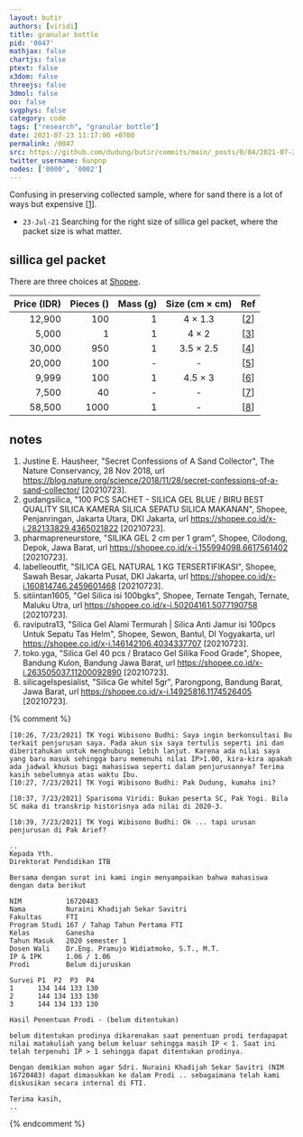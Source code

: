 ```yaml
---
layout: butir
authors: [viridi]
title: granular bottle
pid: '0047'
mathjax: false
chartjs: false
ptext: false
x3dom: false
threejs: false
3dmol: false
oo: false
svgphys: false
category: code
tags: ["research", "granular bottle"]
date: 2021-07-23 11:17:00 +0700
permalink: /0047
src: https://github.com/dudung/butir/commits/main/_posts/0/04/2021-07-23-granular-bottle.md
twitter_username: 6unpnp
nodes: ['0000', '0002']
---
```

Confusing in preserving collected sample, where for sand there is a lot of ways but expensive [[1](#r01)].

+ `23-Jul-21` Searching for the right size of sillica gel packet, where the packet size is what matter.



## sillica gel packet
There are three choices at [Shopee](https://shopee.co.id/).

Price (IDR) | Pieces () | Mass (g) | Size (cm &times; cm) | Ref
--: | --: | --: | :-: | :-:
12,900 |  100 | 1 | 4   &times; 1.3 | [[2](#r02)]
 5,000 |    1 | 1 | 4   &times; 2   | [[3](#r03)]
30,000 |  950 | 1 | 3.5 &times; 2.5 | [[4](#r04)]
20,000 |  100 | - | -               | [[5](#r05)]
 9,999 |  100 | 1 | 4.5 &times; 3   | [[6](#r06)]
 7,500 |   40 | - | -               | [[7](#r07)]
58,500 | 1000 | 1 | -               | [[8](#r08)]

## notes
1. <a name="r01"></a>Justine E. Hausheer, "Secret Confessions of A Sand Collector", The Nature Conservancy, 28 Nov 2018, url <https://blog.nature.org/science/2018/11/28/secret-confessions-of-a-sand-collector/> [20210723].
2. <a name="r02"></a>gudangsilica, "100 PCS SACHET - SILICA GEL BLUE / BIRU BEST QUALITY SILICA KAMERA SILICA SEPATU SILICA MAKANAN", Shopee, Penjanringan, Jakarta Utara, DKI Jakarta, url <https://shopee.co.id/x-i.282133829.4365021822> [20210723].
3. <a name="r03"></a>pharmapreneurstore, "SILIKA GEL 2 cm per 1 gram", Shopee, Cilodong, Depok, Jawa Barat, url <https://shopee.co.id/x-i.155994098.6617561402> [20210723].
4. <a name="r04"></a>labelleoutfit, "SILICA GEL NATURAL 1 KG TERSERTIFIKASI", Shopee, Sawah Besar, Jakarta Pusat, DKI Jakarta, url <https://shopee.co.id/x-i.160814746.2459601468> [20210723].
5. <a name="r05"></a>sitiintan1605, "Gel Silica isi 100bgks", Shopee, Ternate Tengah, Ternate, Maluku Utra, url <https://shopee.co.id/x-i.50204161.5077190758> [20210723].
6. <a name="r06"></a>raviputra13, "Silica Gel Alami Termurah \| Silica Anti Jamur isi 100pcs Untuk Sepatu Tas Helm", Shopee, Sewon, Bantul, DI Yogyakarta, url <https://shopee.co.id/x-i.146142106.4034337707> [20210723].
7. <a name="r07"></a>toko.yga, "Silica Gel 40 pcs / Brataco Gel Silika Food Grade", Shopee, Bandung Kulon, Bandung Jawa Barat, url <https://shopee.co.id/x-i.263505037.11200092890> [20210723].
8. <a name="r08"></a>silicagelspesialist, "Silica Ge whitel 5gr", Parongpong, Bandung Barat, Jawa Barat, url <https://shopee.co.id/x-i.14925816.1174526405> [20210723].

{% comment %}
```
[10:26, 7/23/2021] TK Yogi Wibisono Budhi: Saya ingin berkonsultasi Bu terkait penjurusan saya. Pada akun six saya tertulis seperti ini dan diberitahukan untuk menghubungi lebih lanjut. Karena ada nilai saya yang baru masuk sehingga baru memenuhi nilai IP>1.00, kira-kira apakah ada jadwal khusus bagi mahasiswa seperti dalam penjurusannya? Terima kasih sebelumnya atas waktu Ibu.
[10:27, 7/23/2021] TK Yogi Wibisono Budhi: Pak Dudung, kumaha ini?

[10:37, 7/23/2021] Sparisoma Viridi: Bukan peserta SC, Pak Yogi. Bila SC maka di transkrip historisnya ada nilai di 2020-3.

[10:39, 7/23/2021] TK Yogi Wibisono Budhi: Ok ... tapi urusan penjurusan di Pak Arief?

..
Kepada Yth.
Direktorat Pendidikan ITB

Bersama dengan surat ini kami ingin menyampaikan bahwa mahasiswa dengan data berikut

NIM           16720483
Nama          Nuraini Khadijah Sekar Savitri
Fakultas      FTI
Program Studi 167 / Tahap Tahun Pertama FTI
Kelas         Ganesha
Tahun Masuk   2020 semester 1
Dosen Wali    Dr.Eng. Pramujo Widiatmoko, S.T., M.T.
IP & IPK      1.06 / 1.06
Prodi         Belum dijuruskan

Survei P1  P2  P3  P4
1      134 144 133 130
2      144 134 133 130
3      144 134 133 130

Hasil Penentuan Prodi - (belum ditentukan)

belum ditentukan prodinya dikarenakan saat penentuan prodi terdapapat nilai matakuliah yang belum keluar sehingga masih IP < 1. Saat ini telah terpenuhi IP > 1 sehingga dapat ditentukan prodinya.

Dengan demikian mohon agar Sdri. Nuraini Khadijah Sekar Savitri (NIM 16720483) dapat dimasukkan ke dalam Prodi .. sebagaimana telah kami diskusikan secara internal di FTI.

Terima kasih,
..
```
{% endcomment %}

